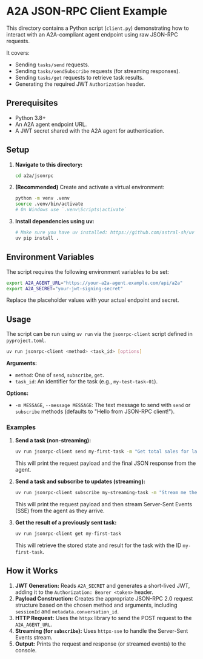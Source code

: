 # A2A JSON-RPC Client Example

This directory contains a Python script (`client.py`) demonstrating how to interact with an A2A-compliant agent endpoint using raw JSON-RPC requests.

It covers:
*   Sending `tasks/send` requests.
*   Sending `tasks/sendSubscribe` requests (for streaming responses).
*   Sending `tasks/get` requests to retrieve task results.
*   Generating the required JWT `Authorization` header.

## Prerequisites

*   Python 3.8+
*   An A2A agent endpoint URL.
*   A JWT secret shared with the A2A agent for authentication.

## Setup

1.  **Navigate to this directory:**
    ```bash
    cd a2a/jsonrpc
    ```

2.  **(Recommended)** Create and activate a virtual environment:
    ```bash
    python -m venv .venv
    source .venv/bin/activate
    # On Windows use `.venv\Scripts\activate`
    ```

3.  **Install dependencies using uv:**
    ```bash
    # Make sure you have uv installed: https://github.com/astral-sh/uv
    uv pip install .
    ```

## Environment Variables

The script requires the following environment variables to be set:

```bash
export A2A_AGENT_URL="https://your-a2a-agent.example.com/api/a2a"
export A2A_SECRET="your-jwt-signing-secret"
```

Replace the placeholder values with your actual endpoint and secret.

## Usage

The script can be run using `uv run` via the `jsonrpc-client` script defined in `pyproject.toml`.

```bash
uv run jsonrpc-client <method> <task_id> [options]
```

**Arguments:**
*   `method`: One of `send`, `subscribe`, `get`.
*   `task_id`: An identifier for the task (e.g., `my-test-task-01`).

**Options:**
*   `-m MESSAGE`, `--message MESSAGE`: The text message to send with `send` or `subscribe` methods (defaults to "Hello from JSON-RPC client!").

### Examples

1.  **Send a task (non-streaming):**
    ```bash
    uv run jsonrpc-client send my-first-task -m "Get total sales for last month."
    ```
    This will print the request payload and the final JSON response from the agent.

2.  **Send a task and subscribe to updates (streaming):**
    ```bash
    uv run jsonrpc-client subscribe my-streaming-task -m "Stream me the latest user signups."
    ```
    This will print the request payload and then stream Server-Sent Events (SSE) from the agent as they arrive.

3.  **Get the result of a previously sent task:**
    ```bash
    uv run jsonrpc-client get my-first-task
    ```
    This will retrieve the stored state and result for the task with the ID `my-first-task`.

## How it Works

1.  **JWT Generation:** Reads `A2A_SECRET` and generates a short-lived JWT, adding it to the `Authorization: Bearer <token>` header.
2.  **Payload Construction:** Creates the appropriate JSON-RPC 2.0 request structure based on the chosen method and arguments, including `sessionId` and `metadata.conversation_id`.
3.  **HTTP Request:** Uses the `httpx` library to send the POST request to the `A2A_AGENT_URL`.
4.  **Streaming (for `subscribe`):** Uses `httpx-sse` to handle the Server-Sent Events stream.
5.  **Output:** Prints the request and response (or streamed events) to the console. 